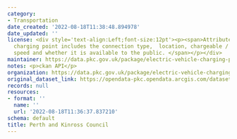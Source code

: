 ```yaml
---
category:
- Transportation
date_created: '2022-08-18T11:38:48.894978'
date_updated: ''
license: <div style='text-align:Left;font-size:12pt'><p><span>Attributes about each
  charging point includes the connection type,  location, chargeable / free, charging
  speed and whether it is available to the public. </span></p></div>
maintainer: https://data.pkc.gov.uk/package/electric-vehicle-charging-points
notes: <p>ckan API</p>
organization: https://data.pkc.gov.uk/package/electric-vehicle-charging-points
original_dataset_link: https://opendata-pkc.opendata.arcgis.com/datasets/02b13b6fa75d4ac4930ba595989fe40d_0.zip?outSR=%7B%22latestWkid%22%3A27700%2C%22wkid%22%3A27700%7D
records: null
resources:
- format: ''
  name: ''
  url: '2022-08-18T11:36:37.837210'
schema: default
title: Perth and Kinross Council
---
```

